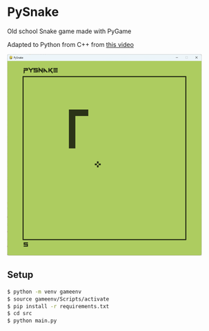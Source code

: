 # PySnake

Old school Snake game made with PyGame

Adapted to Python from C++ from [this video](https://www.youtube.com/watch?v=LGqsnM_WEK4&pp=ygUMc25ha2UgcmF5bGli)

![PySnake](graphics/pysnake.png)

## Setup

```sh
$ python -m venv gameenv
$ source gameenv/Scripts/activate
$ pip install -r requirements.txt
$ cd src
$ python main.py
```
